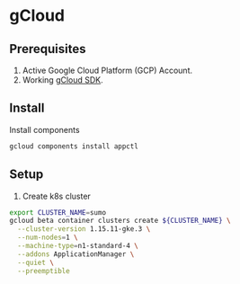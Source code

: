 # gCloud

## Prerequisites

1. Active Google Cloud Platform (GCP) Account.
2. Working [gCloud SDK](https://github.com/xmlking/macbooksetup#cloud-sdk-optional).

## Install

Install components

```bash
gcloud components install appctl
```

## Setup

1. Create k8s cluster

```bash
export CLUSTER_NAME=sumo
gcloud beta container clusters create ${CLUSTER_NAME} \
  --cluster-version 1.15.11-gke.3 \
  --num-nodes=1 \
  --machine-type=n1-standard-4 \
  --addons ApplicationManager \
  --quiet \
  --preemptible
  ```
